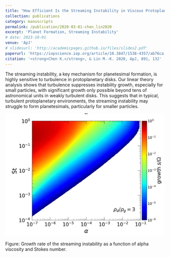 ```yaml
---
title: "How Efficient Is the Streaming Instability in Viscous Protoplanetary Disks?"
collection: publications
category: manuscripts
permalink: /publication/2020-03-01-chen_lin2020
excerpt: 'Planet Formation, Streaming Instability'
# date: 2023-10-01
venue: 'ApJ'
# slidesurl: 'http://academicpages.github.io/files/slides2.pdf'
paperurl: 'https://iopscience.iop.org/article/10.3847/1538-4357/ab76ca'
citation: '<strong>Chen K.</strong>, & Lin M.-K. 2020, ApJ, 891, 132'
---
```


The streaming instability, a key mechanism for planetesimal formation, is highly sensitive to turbulence in protoplanetary disks. Our linear theory analysis shows that turbulence suppresses instability growth, especially for small particles, with significant growth only possible beyond tens of astronomical units in weakly turbulent disks. This suggests that in typical, turbulent protoplanetary environments, the streaming instability may struggle to form planetesimals, particularly for smaller particles.



![Growth Rate of Streaming Instability](../images/si.png)

Figure: Growth rate of the streaming instability as a function of alpha viscosity and Stokes number.
